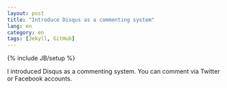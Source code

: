 ```yaml
---
layout: post
title: "Introduce Disqus as a commenting system"
lang: en
category: en
tags: [Jekyll, GitHub]
---
```

{% include JB/setup %}
<!--Introduce Disqus as a commentting system-->

I introduced Disqus as a commenting system.
You can comment via Twitter or Facebook accounts.
